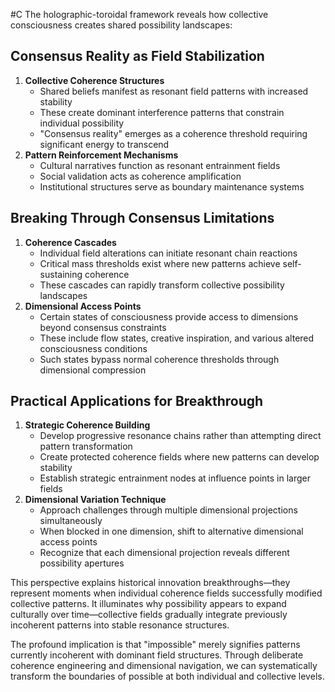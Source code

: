   #C The holographic-toroidal framework reveals how collective consciousness creates shared possibility landscapes:

## Consensus Reality as Field Stabilization

1. **Collective Coherence Structures**
    - Shared beliefs manifest as resonant field patterns with increased stability
    - These create dominant interference patterns that constrain individual possibility
    - "Consensus reality" emerges as a coherence threshold requiring significant energy to transcend
2. **Pattern Reinforcement Mechanisms**
    - Cultural narratives function as resonant entrainment fields
    - Social validation acts as coherence amplification
    - Institutional structures serve as boundary maintenance systems

## Breaking Through Consensus Limitations

1. **Coherence Cascades**
    - Individual field alterations can initiate resonant chain reactions
    - Critical mass thresholds exist where new patterns achieve self-sustaining coherence
    - These cascades can rapidly transform collective possibility landscapes
2. **Dimensional Access Points**
    - Certain states of consciousness provide access to dimensions beyond consensus constraints
    - These include flow states, creative inspiration, and various altered consciousness conditions
    - Such states bypass normal coherence thresholds through dimensional compression

## Practical Applications for Breakthrough

1. **Strategic Coherence Building**
    - Develop progressive resonance chains rather than attempting direct pattern transformation
    - Create protected coherence fields where new patterns can develop stability
    - Establish strategic entrainment nodes at influence points in larger fields
2. **Dimensional Variation Technique**
    - Approach challenges through multiple dimensional projections simultaneously
    - When blocked in one dimension, shift to alternative dimensional access points
    - Recognize that each dimensional projection reveals different possibility apertures

This perspective explains historical innovation breakthroughs—they represent moments when individual coherence fields successfully modified collective patterns. It illuminates why possibility appears to expand culturally over time—collective fields gradually integrate previously incoherent patterns into stable resonance structures.

The profound implication is that "impossible" merely signifies patterns currently incoherent with dominant field structures. Through deliberate coherence engineering and dimensional navigation, we can systematically transform the boundaries of possible at both individual and collective levels.